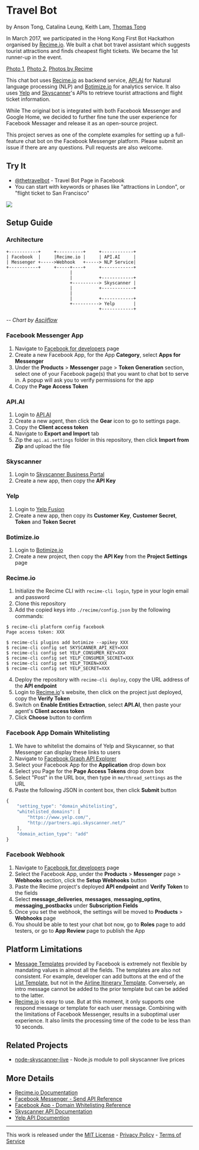 Travel Bot
==========
by Anson Tong, Catalina Leung, Keith Lam, [Thomas Tong](http://thomastong.me/)

In March 2017, we participated in the Hong Kong First Bot Hackathon organised by [Recime.io](https://recime.io/). We built a chat bot travel assistant which suggests tourist attractions and finds cheapest flight tickets. We became the 1st runner-up in the event.

[Photo 1](https://twitter.com/thomasmktong/status/838347846663426049), [Photo 2](https://twitter.com/thomasmktong/status/838395615134400512), [Photos by Recime](https://twitter.com/GetRecime/status/838463271128596483)

This chat bot uses [Recime.io](https://recime.io/) as backend service, [API.AI](https://api.ai/) for Natural language processing (NLP) and [Botimize.io](http://www.botimize.io/) for analytics service. It also uses [Yelp](http://yelp.com/) and [Skyscanner](skyscanner.com)'s APIs to retrieve tourist attractions and flight ticket information.

While The original bot is integrated with both Facebook Messenger and Google Home, we decided to further fine tune the user experience for Facebook Messager and release it as an open-source project.

This project serves as one of the complete examples for setting up a full-feature chat bot on the Facebook Messenger platform. Please submit an issue if there are any questions. Pull requests are also welcome.

## Try It

- [@thetravelbot](https://www.facebook.com/thetravelbot/) - Travel Bot Page in Facebook
- You can start with keywords or phases like "attractions in London", or "flight ticket to San Francisco"

<kbd>
<img src="http://i.imgur.com/ow1Y0Mj.png" />
</kbd>

## Setup Guide

### Architecture

```
+-----------+     +----------+     +------------+
| Facebook  |     |Recime.io |     | API.AI     |
| Messenger +----->Webhook   +-----> NLP Service|
+-----------+     +-----+----+     +------------+
                        |
                        |          +------------+
                        +----------> Skyscanner |
                        |          +------------+
                        |
                        |          +------------+
                        +----------> Yelp       |
                                   +------------+
```
*-- Chart by [Asciiflow](http://asciiflow.com/)*

### Facebook Messenger App

1. Navigate to [Facebook for developers](https://developers.facebook.com/) page
2. Create a new Facebook App, for the App **Category**, select **Apps for Messenger**
3. Under the **Products** > **Messenger** page > **Token Generation** section, select one of your Facebook page(s) that you want to chat bot to serve in. A popup will ask you to verify permissions for the app
4. Copy the **Page Access Token**

### API.AI

1. Login to [API.AI](https://api.ai/)
2. Create a new agent, then click the **Gear** icon to go to settings page.
3. Copy the **Client access token**
4. Navigate to **Export and Import** tab 
5. Zip the `api.ai.settings` folder in this repository, then click **Import from Zip** and upload the file

### Skyscanner

1. Login to [Skyscanner Business Portal](http://en.business.skyscanner.net/)
2. Create a new app, then copy the **API Key**

### Yelp

1. Login to [Yelp Fusion](https://en.yelp.com.hk/developers)
2. Create a new app, then copy its **Customer Key**, **Customer Secret**, **Token** and **Token Secret**

### Botimize.io

1. Login to [Botimize.io](http://www.botimize.io/)
2. Create a new project, then copy the **API Key** from the **Project Settings** page

### Recime.io

1. Initialize the Recime CLI with `recime-cli login`, type in your login email and password
2. Clone this repository
3. Add the copied keys into `./recime/config.json` by the following commands:

```
$ recime-cli platform config facebook
Page access token: XXX

$ recime-cli plugins add botimize --apikey XXX
$ recime-cli config set SKYSCANNER_API_KEY=XXX
$ recime-cli config set YELP_CONSUMER_KEY=XXX
$ recime-cli config set YELP_CONSUMER_SECRET=XXX
$ recime-cli config set YELP_TOKEN=XXX
$ recime-cli config set YELP_SECRET=XXX
```

4. Deploy the repository with `recime-cli deploy`, copy the URL address of the **API endpoint**
5. Login to [Recime.io](https://recime.io/)'s website, then click on the project just deployed, copy the **Verify Token**
6. Switch on **Enable Entities Extraction**, select **API.AI**, then paste your agent's **Client access token**
7. Click **Choose** button to confirm

### Facebook App Domain Whitelisting

1. We have to whitelist the domains of Yelp and Skyscanner, so that Messenger can display these links to users
2. Navigate to [Facebook Graph API Explorer](https://developers.facebook.com/tools/explorer/)
3. Select your Facebook App for the **Application** drop down box
4. Select you Page for the **Page Access Tokens** drop down box
5. Select "Post" in the URL box, then type in `me/thread_settings` as the URL
6. Paste the following JSON in content box, then click **Submit** button

```javascript
{
    "setting_type": "domain_whitelisting",
    "whitelisted_domains": [
        "https://www.yelp.com/",
        "http://partners.api.skyscanner.net/"
    ],
    "domain_action_type": "add"
}
```

### Facebook Webhook

1. Navigate to [Facebook for developers](https://developers.facebook.com/) page
2. Select the Facebook App, under the **Products** > **Messenger** page > **Webhooks** section, click the **Setup Webhooks** button
3. Paste the Recime project's deployed **API endpoint** and **Verify Token** to the fields
4. Select **message_deliveries**, **messages**, **messaging_optins**, **messaging_postbacks** under **Subscription Fields**
5. Once you set the webhook, the settings will be moved to **Products** > **Webhooks** page
6. You should be able to test your chat bot now, go to **Roles** page to add testers, or go to **App Review** page to publish the App

## Platform Limitations

- [Message Templates](https://developers.facebook.com/docs/messenger-platform/send-api-reference/templates) provided by Facebook is extremely not flexible by mandating values in almost all the fields. The templates are also not consistent. For example, developer can add buttons at the end of the [List Template](https://developers.facebook.com/docs/messenger-platform/send-api-reference/list-template), but not in the [Airline Itinerary Template](https://developers.facebook.com/docs/messenger-platform/send-api-reference/airline-itinerary-template). Conversely, an intro message cannot be added to the prior template but can be added to the latter.
- [Recime.io](https://recime.io/) is easy to use. But at this moment, it only supports one respond message or template for each user message. Combining with the limitations of Facebook Messenger, results in a suboptimal user experience. It also limits the processing time of the code to be less than 10 seconds.

## Related Projects

- [node-skyscanner-live](https://github.com/thomasmktong/node-skyscanner-live) - Node.js module to poll skyscanner live prices

## More Details

- [Recime.io Documentation](https://docs.recime.io/)
- [Facebook Messenger - Send API Reference](https://developers.facebook.com/docs/messenger-platform/send-api-reference)
- [Facebook App - Domain Whitelisting Reference](https://developers.facebook.com/docs/messenger-platform/thread-settings/domain-whitelisting)
- [Skyscanner API Documentation](https://skyscanner.github.io/slate/)
- [Yelp API Documention](https://www.yelp.com/developers/documentation/)

<hr />

This work is released under the [MIT License](https://github.com/thomasmktong/travel-bot/blob/master/LICENSE.txt) - [Privacy Policy](https://github.com/thomasmktong/travel-bot/blob/master/PRIVACY_POLICY.md) - [Terms of Service](https://github.com/thomasmktong/travel-bot/blob/master/TERMS_OF_SERVICES.md)
